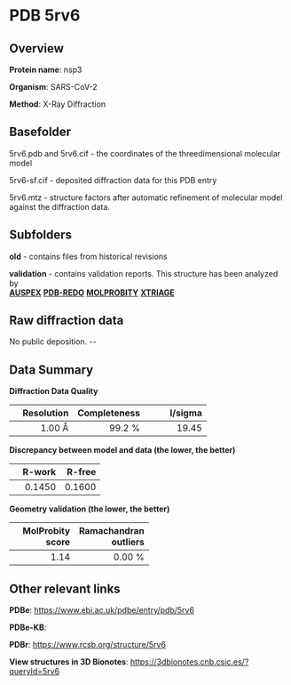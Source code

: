 # PDB 5rv6

## Overview

**Protein name**: nsp3

**Organism**: SARS-CoV-2

**Method**: X-Ray Diffraction



## Basefolder

5rv6.pdb and 5rv6.cif - the coordinates of the threedimensional molecular model

5rv6-sf.cif - deposited diffraction data for this PDB entry

5rv6.mtz - structure factors after automatic refinement of molecular model against the diffraction data.

## Subfolders



**old** - contains files from historical revisions

**validation** - contains validation reports. This structure has been analyzed by <br>[**AUSPEX**](https://github.com/thorn-lab/coronavirus_structural_task_force/tree/master/pdb/nsp3/SARS-CoV-2/5rv6/validation/auspex) [**PDB-REDO**](https://github.com/thorn-lab/coronavirus_structural_task_force/tree/master/pdb/nsp3/SARS-CoV-2/5rv6/validation/pdb-redo) [**MOLPROBITY**](https://github.com/thorn-lab/coronavirus_structural_task_force/tree/master/pdb/nsp3/SARS-CoV-2/5rv6/validation/molprobity) [**XTRIAGE**](https://github.com/thorn-lab/coronavirus_structural_task_force/blob/master/pdb/nsp3/SARS-CoV-2/5rv6/validation/Xtriage_output.log)  



## Raw diffraction data

No public deposition. --<br> 

## Data Summary
**Diffraction Data Quality**

|   | Resolution | Completeness| I/sigma |
|---|-------------:|----------------:|--------------:|
|   |1.00 Å|99.2  %|<img width=50/>19.45|

**Discrepancy between model and data (the lower, the better)**

|   | **R-work**| **R-free**   
|---|-------------:|----------------:|           
||  0.1450|  0.1600|

**Geometry validation (the lower, the better)**

|   |**MolProbity<br>score**| **Ramachandran<br>outliers** 
|---|-------------:|----------------:|
||  1.14|  0.00 %|

 

 



## Other relevant links 
**PDBe**:  https://www.ebi.ac.uk/pdbe/entry/pdb/5rv6

**PDBe-KB**:  
 
**PDBr**: https://www.rcsb.org/structure/5rv6 

**View structures in 3D Bionotes**: https://3dbionotes.cnb.csic.es/?queryId=5rv6

